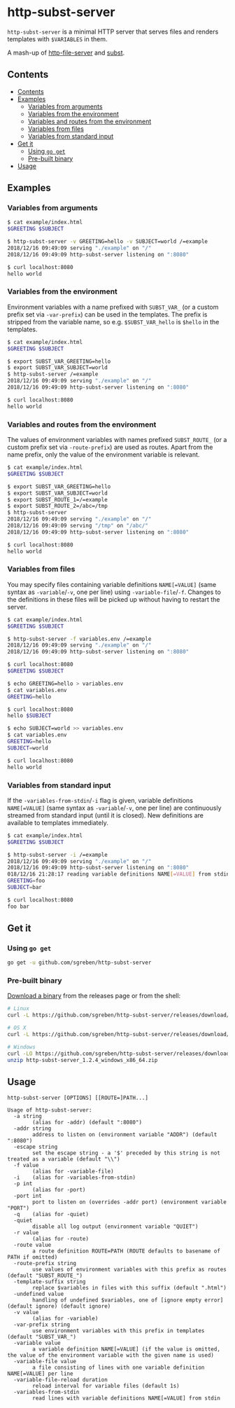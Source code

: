 # http-subst-server

`http-subst-server` is a minimal HTTP server that serves files and renders templates with `$VARIABLES` in them.

A mash-up of [http-file-server](https://github.com/sgreben/http-file-server) and [subst](https://github.com/sgreben/subst).

## Contents

- [Contents](#contents)
- [Examples](#examples)
  - [Variables from arguments](#variables-from-arguments)
  - [Variables from the environment](#variables-from-the-environment)
  - [Variables and routes from the environment](#variables-and-routes-from-the-environment)
  - [Variables from files](#variables-from-files)
  - [Variables from standard input](#variables-from-standard-input)
- [Get it](#get-it)
  - [Using `go get`](#using-go-get)
  - [Pre-built binary](#pre-built-binary)
- [Usage](#usage)

## Examples

### Variables from arguments

```sh
$ cat example/index.html
$GREETING $SUBJECT
```

```sh
$ http-subst-server -v GREETING=hello -v SUBJECT=world /=example
2018/12/16 09:49:09 serving "./example" on "/"
2018/12/16 09:49:09 http-subst-server listening on ":8080"
```


```sh
$ curl localhost:8080
hello world
```

### Variables from the environment

Environment variables with a name prefixed with `SUBST_VAR_` (or a custom prefix set via `-var-prefix`) can be used in the templates. The prefix is stripped from the variable name, so e.g. `$SUBST_VAR_hello` is `$hello` in the templates.


```sh
$ cat example/index.html
$GREETING $SUBJECT
```

```sh
$ export SUBST_VAR_GREETING=hello
$ export SUBST_VAR_SUBJECT=world
$ http-subst-server /=example
2018/12/16 09:49:09 serving "./example" on "/"
2018/12/16 09:49:09 http-subst-server listening on ":8080"
```

```sh
$ curl localhost:8080
hello world
```

### Variables and routes from the environment

The values of environment variables with names prefixed `SUBST_ROUTE_` (or a custom prefix set via `-route-prefix`) are used as routes. Apart from the name prefix, only the value of the environment variable is relevant.

```sh
$ cat example/index.html
$GREETING $SUBJECT
```

```sh
$ export SUBST_VAR_GREETING=hello
$ export SUBST_VAR_SUBJECT=world
$ export SUBST_ROUTE_1=/=example
$ export SUBST_ROUTE_2=/abc=/tmp
$ http-subst-server
2018/12/16 09:49:09 serving "./example" on "/"
2018/12/16 09:49:09 serving "/tmp" on "/abc/"
2018/12/16 09:49:09 http-subst-server listening on ":8080"
```

```sh
$ curl localhost:8080
hello world
```

### Variables from files

You may specify files containing variable definitions `NAME[=VALUE]` (same syntax as `-variable`/`-v`, one per line) using `-variable-file`/`-f`.
Changes to the definitions in these files will be picked up without having to restart the server.

```sh
$ cat example/index.html
$GREETING $SUBJECT
```

```sh
$ http-subst-server -f variables.env /=example
2018/12/16 09:49:09 serving "./example" on "/"
2018/12/16 09:49:09 http-subst-server listening on ":8080"
```

```sh
$ curl localhost:8080
$GREETING $SUBJECT
```

```sh
$ echo GREETING=hello > variables.env
$ cat variables.env
GREETING=hello
```

```sh
$ curl localhost:8080
hello $SUBJECT
```

```sh
$ echo SUBJECT=world >> variables.env
$ cat variables.env
GREETING=hello
SUBJECT=world
```

```sh
$ curl localhost:8080
hello world
```

### Variables from standard input

If the `-variables-from-stdin`/`-i` flag is given, variable definitions `NAME[=VALUE]` (same syntax as `-variable`/`-v`, one per line) are continuously streamed from standard input (until it is closed). New definitions are available to templates immediately.

```sh
$ cat example/index.html
$GREETING $SUBJECT
```

```sh
$ http-subst-server -i /=example
2018/12/16 09:49:09 serving "./example" on "/"
2018/12/16 09:49:09 http-subst-server listening on ":8080"
018/12/16 21:28:17 reading variable definitions NAME[=VALUE] from stdin
GREETING=foo
SUBJECT=bar
```

```sh
$ curl localhost:8080
foo bar
```

## Get it

### Using `go get`

```sh
go get -u github.com/sgreben/http-subst-server
```

### Pre-built binary

[Download a binary](https://github.com/sgreben/http-subst-server/releases/latest) from the releases page or from the shell:

```sh
# Linux
curl -L https://github.com/sgreben/http-subst-server/releases/download/1.2.4/http-subst-server_1.2.4_linux_x86_64.tar.gz | tar xz

# OS X
curl -L https://github.com/sgreben/http-subst-server/releases/download/1.2.4/http-subst-server_1.2.4_osx_x86_64.tar.gz | tar xz

# Windows
curl -LO https://github.com/sgreben/http-subst-server/releases/download/1.2.4/http-subst-server_1.2.4_windows_x86_64.zip
unzip http-subst-server_1.2.4_windows_x86_64.zip
```

## Usage

```text
http-subst-server [OPTIONS] [[ROUTE=]PATH...]
```

```text
Usage of http-subst-server:
  -a string
    	(alias for -addr) (default ":8080")
  -addr string
    	address to listen on (environment variable "ADDR") (default ":8080")
  -escape string
    	set the escape string - a '$' preceded by this string is not treated as a variable (default "\\")
  -f value
    	(alias for -variable-file)
  -i	(alias for -variables-from-stdin)
  -p int
    	(alias for -port)
  -port int
    	port to listen on (overrides -addr port) (environment variable "PORT")
  -q	(alias for -quiet)
  -quiet
    	disable all log output (environment variable "QUIET")
  -r value
    	(alias for -route)
  -route value
    	a route definition ROUTE=PATH (ROUTE defaults to basename of PATH if omitted)
  -route-prefix string
    	use values of environment variables with this prefix as routes (default "SUBST_ROUTE_")
  -template-suffix string
    	replace $variables in files with this suffix (default ".html")
  -undefined value
    	handling of undefined $variables, one of [ignore empty error] (default ignore) (default ignore)
  -v value
    	(alias for -variable)
  -var-prefix string
    	use environment variables with this prefix in templates (default "SUBST_VAR_")
  -variable value
    	a variable definition NAME[=VALUE] (if the value is omitted, the value of the environment variable with the given name is used)
  -variable-file value
    	a file consisting of lines with one variable definition NAME[=VALUE] per line
  -variable-file-reload duration
    	reload interval for variable files (default 1s)
  -variables-from-stdin
    	read lines with variable definitions NAME[=VALUE] from stdin
```
